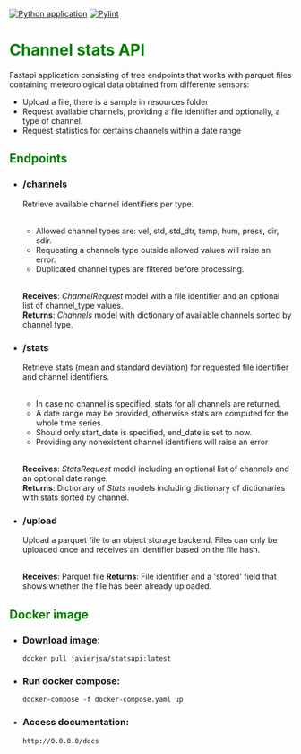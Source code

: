 [![Python application](https://github.com/javierjsa/stats-api/actions/workflows/python-app.yml/badge.svg)](https://github.com/javierjsa/stats-api/actions/workflows/python-app.yml)
[![Pylint](https://github.com/javierjsa/stats-api/actions/workflows/pylint.yml/badge.svg)](https://github.com/javierjsa/stats-api/actions/workflows/pylint.yml)
# <span style="color:green">Channel stats API
Fastapi application consisting of tree endpoints that works with parquet files containing meteorological data obtained from differente sensors:
- Upload a file, there is a sample in resources folder
- Request available channels, providing a file identifier and optionally, a type of channel.
- Request statistics for certains channels within a date range

## <span style="color:green">Endpoints


- ### /channels  
    Retrieve available channel identifiers per type.<br/><br/>
    - Allowed channel types are: vel, std, std_dtr, temp, hum, press, dir, sdir.<br/>
    - Requesting a channels type outside allowed values will raise an error.
    - Duplicated channel types are filtered before processing.<br/><br/>

    **Receives**: _ChannelRequest_ model with a file identifier and an optional list of channel_type values.<br/>
    **Returns**: _Channels_ model with dictionary of available channels sorted by channel type.
- ### /stats
    Retrieve stats (mean and standard deviation) for requested file identifier and channel identifiers.<br/><br/>

    - In case no channel is specified, stats for all channels are returned.
    - A date range may be provided, otherwise stats are computed for the whole time series.
    - Should only start_date is specified, end_date is set to now.
    - Providing any nonexistent channel identifiers will raise an error<br/><br/>

    **Receives**: _StatsRequest_ model including an optional list of channels and an optional date range.<br/>
    **Returns**:  Dictionary of _Stats_ models including dictionary of dictionaries with stats sorted by channel.
- ### /upload
    Upload a parquet file to an object storage backend. Files can only be uploaded once and receives an identifier based on the file hash.<br/><br/> 
    
    **Receives**: Parquet file
    **Returns**: File identifier and a 'stored' field that shows whether the file has been already uploaded.
    

## <span style="color:green">Docker image

- ### Download image:</br>
      docker pull javierjsa/statsapi:latest

- ### Run docker compose:</br>
      docker-compose -f docker-compose.yaml up
 
- ### Access documentation:</br>
      http://0.0.0.0/docs


